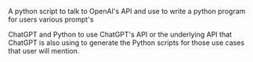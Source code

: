 A python script to talk to OpenAI's API and use to write a python program for users various prompt's

ChatGPT and Python to use
ChatGPT's API or the underlying API that ChatGPT is also using to generate the Python scripts for those use cases that user will mention.

